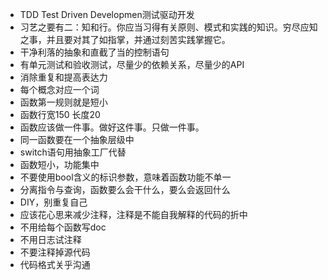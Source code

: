 - TDD Test Driven Developmen测试驱动开发
- 习艺之要有二：知和行。你应当习得有关原则、模式和实践的知识。穷尽应知之事，并且要对其了如指掌，并通过刻苦实践掌握它。
- 干净利落的抽象和直截了当的控制语句
- 有单元测试和验收测试，尽量少的依赖关系，尽量少的API
- 消除重复和提高表达力
- 每个概念对应一个词
- 函数第一规则就是短小
- 函数行宽150 长度20
- 函数应该做一件事。做好这件事。只做一件事。
- 同一函数要在一个抽象层级中
- switch语句用抽象工厂代替
- 函数短小，功能集中
- 不要使用bool含义的标识参数，意味着函数功能不单一
- 分离指令与查询，函数要么会干什么，要么会返回什么
- DIY，别重复自己
- 应该花心思来减少注释，注释是不能自我解释的代码的折中
- 不用给每个函数写doc
- 不用日志试注释
- 不要注释掉源代码
- 代码格式关乎沟通
